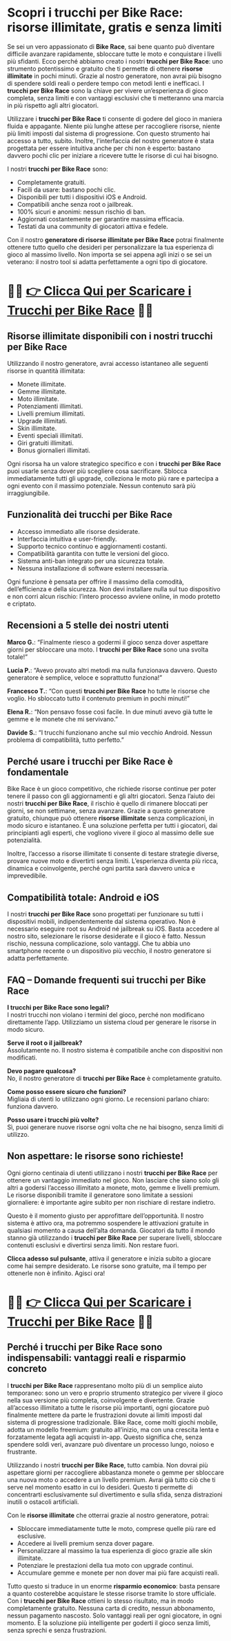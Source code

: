 <h1>Scopri i trucchi per Bike Race: risorse illimitate, gratis e senza limiti</h1>

<p>Se sei un vero appassionato di <strong>Bike Race</strong>, sai bene quanto può diventare difficile avanzare rapidamente, sbloccare tutte le moto e conquistare i livelli più sfidanti. Ecco perché abbiamo creato i nostri <strong>trucchi per Bike Race</strong>: uno strumento potentissimo e gratuito che ti permette di ottenere <strong>risorse illimitate</strong> in pochi minuti. Grazie al nostro generatore, non avrai più bisogno di spendere soldi reali o perdere tempo con metodi lenti e inefficaci. I <strong>trucchi per Bike Race</strong> sono la chiave per vivere un’esperienza di gioco completa, senza limiti e con vantaggi esclusivi che ti metteranno una marcia in più rispetto agli altri giocatori.</p>

<p>Utilizzare i <strong>trucchi per Bike Race</strong> ti consente di godere del gioco in maniera fluida e appagante. Niente più lunghe attese per raccogliere risorse, niente più limiti imposti dal sistema di progressione. Con questo strumento hai accesso a tutto, subito. Inoltre, l'interfaccia del nostro generatore è stata progettata per essere intuitiva anche per chi non è esperto: bastano davvero pochi clic per iniziare a ricevere tutte le risorse di cui hai bisogno.</p>

<p>I nostri <strong>trucchi per Bike Race</strong> sono:</p>
<ul>
  <li>Completamente gratuiti.</li>
  <li>Facili da usare: bastano pochi clic.</li>
  <li>Disponibili per tutti i dispositivi iOS e Android.</li>
  <li>Compatibili anche senza root o jailbreak.</li>
  <li>100% sicuri e anonimi: nessun rischio di ban.</li>
  <li>Aggiornati costantemente per garantire massima efficacia.</li>
  <li>Testati da una community di giocatori attiva e fedele.</li>
</ul>

<p>Con il nostro <strong>generatore di risorse illimitate per Bike Race</strong> potrai finalmente ottenere tutto quello che desideri per personalizzare la tua esperienza di gioco al massimo livello. Non importa se sei appena agli inizi o se sei un veterano: il nostro tool si adatta perfettamente a ogni tipo di giocatore.</p>

# 🔴🔴 **[👉 Clicca Qui per Scaricare i Trucchi per Bike Race](https://tinyurl.com/ludorando)** 🔴🔴

<h2>Risorse illimitate disponibili con i nostri trucchi per Bike Race</h2>

<p>Utilizzando il nostro generatore, avrai accesso istantaneo alle seguenti risorse in quantità illimitata:</p>
<ul>
  <li>Monete illimitate.</li>
  <li>Gemme illimitate.</li>
  <li>Moto illimitate.</li>
  <li>Potenziamenti illimitati.</li>
  <li>Livelli premium illimitati.</li>
  <li>Upgrade illimitati.</li>
  <li>Skin illimitate.</li>
  <li>Eventi speciali illimitati.</li>
  <li>Giri gratuiti illimitati.</li>
  <li>Bonus giornalieri illimitati.</li>
</ul>

<p>Ogni risorsa ha un valore strategico specifico e con i <strong>trucchi per Bike Race</strong> puoi usarle senza dover più scegliere cosa sacrificare. Sblocca immediatamente tutti gli upgrade, colleziona le moto più rare e partecipa a ogni evento con il massimo potenziale. Nessun contenuto sarà più irraggiungibile.</p>

<h2>Funzionalità dei trucchi per Bike Race</h2>

<ul>
  <li>Accesso immediato alle risorse desiderate.</li>
  <li>Interfaccia intuitiva e user-friendly.</li>
  <li>Supporto tecnico continuo e aggiornamenti costanti.</li>
  <li>Compatibilità garantita con tutte le versioni del gioco.</li>
  <li>Sistema anti-ban integrato per una sicurezza totale.</li>
  <li>Nessuna installazione di software esterni necessaria.</li>
</ul>

<p>Ogni funzione è pensata per offrire il massimo della comodità, dell’efficienza e della sicurezza. Non devi installare nulla sul tuo dispositivo e non corri alcun rischio: l’intero processo avviene online, in modo protetto e criptato.</p>

<h2>Recensioni a 5 stelle dei nostri utenti</h2>

<p><strong>Marco G.</strong>: “Finalmente riesco a godermi il gioco senza dover aspettare giorni per sbloccare una moto. I <strong>trucchi per Bike Race</strong> sono una svolta totale!”</p>
<p><strong>Lucia P.</strong>: “Avevo provato altri metodi ma nulla funzionava davvero. Questo generatore è semplice, veloce e soprattutto funziona!”</p>
<p><strong>Francesco T.</strong>: “Con questi <strong>trucchi per Bike Race</strong> ho tutte le risorse che voglio. Ho sbloccato tutto il contenuto premium in pochi minuti!”</p>
<p><strong>Elena R.</strong>: “Non pensavo fosse così facile. In due minuti avevo già tutte le gemme e le monete che mi servivano.”</p>
<p><strong>Davide S.</strong>: “I trucchi funzionano anche sul mio vecchio Android. Nessun problema di compatibilità, tutto perfetto.”</p>

<h2>Perché usare i trucchi per Bike Race è fondamentale</h2>

<p>Bike Race è un gioco competitivo, che richiede risorse continue per poter tenere il passo con gli aggiornamenti e gli altri giocatori. Senza l’aiuto dei nostri <strong>trucchi per Bike Race</strong>, il rischio è quello di rimanere bloccati per giorni, se non settimane, senza avanzare. Grazie a questo generatore gratuito, chiunque può ottenere <strong>risorse illimitate</strong> senza complicazioni, in modo sicuro e istantaneo. È una soluzione perfetta per tutti i giocatori, dai principianti agli esperti, che vogliono vivere il gioco al massimo delle sue potenzialità.</p>

<p>Inoltre, l’accesso a risorse illimitate ti consente di testare strategie diverse, provare nuove moto e divertirti senza limiti. L’esperienza diventa più ricca, dinamica e coinvolgente, perché ogni partita sarà davvero unica e imprevedibile.</p>

<h2>Compatibilità totale: Android e iOS</h2>

<p>I nostri <strong>trucchi per Bike Race</strong> sono progettati per funzionare su tutti i dispositivi mobili, indipendentemente dal sistema operativo. Non è necessario eseguire root su Android né jailbreak su iOS. Basta accedere al nostro sito, selezionare le risorse desiderate e il gioco è fatto. Nessun rischio, nessuna complicazione, solo vantaggi. Che tu abbia uno smartphone recente o un dispositivo più vecchio, il nostro generatore si adatta perfettamente.</p>

<h2>FAQ – Domande frequenti sui trucchi per Bike Race</h2>

<p><strong>I trucchi per Bike Race sono legali?</strong><br>
I nostri trucchi non violano i termini del gioco, perché non modificano direttamente l’app. Utilizziamo un sistema cloud per generare le risorse in modo sicuro.</p>

<p><strong>Serve il root o il jailbreak?</strong><br>
Assolutamente no. Il nostro sistema è compatibile anche con dispositivi non modificati.</p>

<p><strong>Devo pagare qualcosa?</strong><br>
No, il nostro generatore di <strong>trucchi per Bike Race</strong> è completamente gratuito.</p>

<p><strong>Come posso essere sicuro che funzioni?</strong><br>
Migliaia di utenti lo utilizzano ogni giorno. Le recensioni parlano chiaro: funziona davvero.</p>

<p><strong>Posso usare i trucchi più volte?</strong><br>
Sì, puoi generare nuove risorse ogni volta che ne hai bisogno, senza limiti di utilizzo.</p>

<h2>Non aspettare: le risorse sono richieste!</h2>

<p>Ogni giorno centinaia di utenti utilizzano i nostri <strong>trucchi per Bike Race</strong> per ottenere un vantaggio immediato nel gioco. Non lasciare che siano solo gli altri a godersi l’accesso illimitato a monete, moto, gemme e livelli premium. Le risorse disponibili tramite il generatore sono limitate a sessioni giornaliere: è importante agire subito per non rischiare di restare indietro.</p>

<p>Questo è il momento giusto per approfittare dell’opportunità. Il nostro sistema è attivo ora, ma potremmo sospendere le attivazioni gratuite in qualsiasi momento a causa dell’alta domanda. Giocatori da tutto il mondo stanno già utilizzando i <strong>trucchi per Bike Race</strong> per superare livelli, sbloccare contenuti esclusivi e divertirsi senza limiti. Non restare fuori.</p>

<p><strong>Clicca adesso sul pulsante</strong>, attiva il generatore e inizia subito a giocare come hai sempre desiderato. Le risorse sono gratuite, ma il tempo per ottenerle non è infinito. Agisci ora!</p>

# 🔴🔴 **[👉 Clicca Qui per Scaricare i Trucchi per Bike Race](https://tinyurl.com/ludorando)** 🔴🔴

<h2>Perché i trucchi per Bike Race sono indispensabili: vantaggi reali e risparmio concreto</h2>

<p>I <strong>trucchi per Bike Race</strong> rappresentano molto più di un semplice aiuto temporaneo: sono un vero e proprio strumento strategico per vivere il gioco nella sua versione più completa, coinvolgente e divertente. Grazie all’accesso illimitato a tutte le risorse più importanti, ogni giocatore può finalmente mettere da parte le frustrazioni dovute ai limiti imposti dal sistema di progressione tradizionale. Bike Race, come molti giochi mobile, adotta un modello freemium: gratuito all’inizio, ma con una crescita lenta e forzatamente legata agli acquisti in-app. Questo significa che, senza spendere soldi veri, avanzare può diventare un processo lungo, noioso e frustrante.</p>

<p>Utilizzando i nostri <strong>trucchi per Bike Race</strong>, tutto cambia. Non dovrai più aspettare giorni per raccogliere abbastanza monete o gemme per sbloccare una nuova moto o accedere a un livello premium. Avrai già tutto ciò che ti serve nel momento esatto in cui lo desideri. Questo ti permette di concentrarti esclusivamente sul divertimento e sulla sfida, senza distrazioni inutili o ostacoli artificiali.</p>

<p>Con le <strong>risorse illimitate</strong> che otterrai grazie al nostro generatore, potrai:</p>
<ul>
  <li>Sbloccare immediatamente tutte le moto, comprese quelle più rare ed esclusive.</li>
  <li>Accedere ai livelli premium senza dover pagare.</li>
  <li>Personalizzare al massimo la tua esperienza di gioco grazie alle skin illimitate.</li>
  <li>Potenziare le prestazioni della tua moto con upgrade continui.</li>
  <li>Accumulare gemme e monete per non dover mai più fare acquisti reali.</li>
</ul>

<p>Tutto questo si traduce in un enorme <strong>risparmio economico</strong>: basta pensare a quanto costerebbe acquistare le stesse risorse tramite lo store ufficiale. Con i <strong>trucchi per Bike Race</strong> ottieni lo stesso risultato, ma in modo completamente gratuito. Nessuna carta di credito, nessun abbonamento, nessun pagamento nascosto. Solo vantaggi reali per ogni giocatore, in ogni momento. È la soluzione più intelligente per goderti il gioco senza limiti, senza sprechi e senza frustrazioni.</p>
